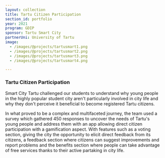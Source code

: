 ```yaml
---
layout: collection
title: Tartu Citizen Participation
section_id: portfolio
year: 2021
program: GDIP
sponsor: Tartu Smart City
partnerUni: University of Tartu
image:
  - /images/@projects/tartusmart1.png
  - /images/@projects/tartusmart2.png
  - /images/@projects/tartusmart3.png
  - /images/@projects/tartusmart4.png

---
```


### **Tartu Citizen Participation**

Smart City Tartu challenged our students to understand why young people in the highly popular student city aren't particularly involved in city life and why they don't perceive it beneficial to become registered Tartu citizens.

In what proved to be a complex and multifaceted journey, the team used a survey which gathered 450 responses to uncover the needs of Tartu's young people and address them with an app allowing direct citizen participation with a gamification aspect. With features such as a voting section, giving the city the opportunity to elicit direct feedback from its citizens, a feedback section where citizens can suggest improvements and report problems and the benefits section where people can take advantage of free services thanks to their active partaking in city life.   